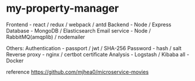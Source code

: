 # my-property-manager

Frontend - react / redux / webpack / antd
Backend - Node / Express
Database - MongoDB / Elasticsearch
Email service - Node / RabbitMQ(amqplib) / nodemailer

Others:
Authentication - passport / jwt / SHA-256
Password - hash / salt  
Reverse proxy - nginx / certbot certificate
Analysis - Logstash / Kibaba
all - Docker

reference https://github.com/mjhea0/microservice-movies